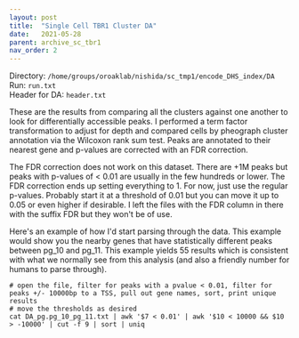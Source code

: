 ```yaml
---
layout: post
title:  "Single Cell TBR1 Cluster DA"
date:   2021-05-28
parent: archive_sc_tbr1
nav_order: 2
---
```


Directory: `/home/groups/oroaklab/nishida/sc_tmp1/encode_DHS_index/DA`
<br>Run: `run.txt`
<br>Header for DA: `header.txt`

These are the results from comparing all the clusters against one another to look for differentially accessible peaks. I performed a term factor transformation to adjust for depth and compared cells by pheograph cluster annotation via the Wilcoxon rank sum test. Peaks are annotated to their nearest gene and p-values are corrected with an FDR correction.

The FDR correction does not work on this dataset. There are +1M peaks but peaks with p-values of < 0.01 are usually in the few hundreds or lower. The FDR correction ends up setting everything to 1. For now, just use the regular p-values. Probably start it at a threshold of 0.01 but you can move it up to 0.05 or even higher if desirable. I left the files with the FDR column in there with the suffix FDR but they won't be of use.

Here's an example of how I'd start parsing through the data. This example would show you the nearby genes that have statistically different peaks between pg_10 and pg_11. This example yields 55 results which is consistent with what we normally see from this analysis (and also a friendly number for humans to parse through).
```
# open the file, filter for peaks with a pvalue < 0.01, filter for peaks +/- 10000bp to a TSS, pull out gene names, sort, print unique results
# move the thresholds as desired
cat DA_pg.pg_10_pg_11.txt | awk '$7 < 0.01' | awk '$10 < 10000 && $10 > -10000' | cut -f 9 | sort | uniq
```
